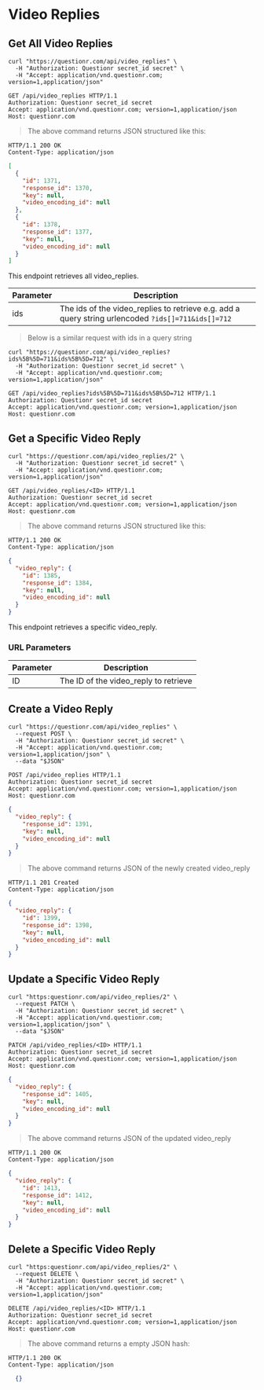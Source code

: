# Video Replies

## Get All Video Replies

```shell
curl "https://questionr.com/api/video_replies" \
  -H "Authorization: Questionr secret_id secret" \
  -H "Accept: application/vnd.questionr.com; version=1,application/json"
```

```http
GET /api/video_replies HTTP/1.1
Authorization: Questionr secret_id secret
Accept: application/vnd.questionr.com; version=1,application/json
Host: questionr.com
```

> The above command returns JSON structured like this:

```http
HTTP/1.1 200 OK
Content-Type: application/json
```
```json
[
  {
    "id": 1371,
    "response_id": 1370,
    "key": null,
    "video_encoding_id": null
  },
  {
    "id": 1378,
    "response_id": 1377,
    "key": null,
    "video_encoding_id": null
  }
]
```

This endpoint retrieves all video_replies.


Parameter | Description
--------- | -----------
ids | The ids of the video_replies to retrieve e.g. add a query string urlencoded `?ids[]=711&ids[]=712`

> Below is a similar request with ids in a query string

```shell
curl "https://questionr.com/api/video_replies?ids%5B%5D=711&ids%5B%5D=712" \
  -H "Authorization: Questionr secret_id secret" \
  -H "Accept: application/vnd.questionr.com; version=1,application/json"
```
```http
GET /api/video_replies?ids%5B%5D=711&ids%5B%5D=712 HTTP/1.1
Authorization: Questionr secret_id secret
Accept: application/vnd.questionr.com; version=1,application/json
Host: questionr.com
```

## Get a Specific Video Reply

```shell
curl "https://questionr.com/api/video_replies/2" \
  -H "Authorization: Questionr secret_id secret" \
  -H "Accept: application/vnd.questionr.com; version=1,application/json"
```

```http
GET /api/video_replies/<ID> HTTP/1.1
Authorization: Questionr secret_id secret
Accept: application/vnd.questionr.com; version=1,application/json
Host: questionr.com
```

> The above command returns JSON structured like this:

```http
HTTP/1.1 200 OK
Content-Type: application/json
```
```json
{
  "video_reply": {
    "id": 1385,
    "response_id": 1384,
    "key": null,
    "video_encoding_id": null
  }
}
```

This endpoint retrieves a specific video_reply.

### URL Parameters

Parameter | Description
--------- | -----------
ID | The ID of the video_reply to retrieve



## Create a Video Reply



```shell
curl "https://questionr.com/api/video_replies" \
  --request POST \
  -H "Authorization: Questionr secret_id secret" \
  -H "Accept: application/vnd.questionr.com; version=1,application/json" \
  --data "$JSON"
```

```http
POST /api/video_replies HTTP/1.1
Authorization: Questionr secret_id secret
Accept: application/vnd.questionr.com; version=1,application/json
Host: questionr.com
```
```json
{
  "video_reply": {
    "response_id": 1391,
    "key": null,
    "video_encoding_id": null
  }
}
```

> The above command returns JSON of the newly created video_reply

```http
HTTP/1.1 201 Created
Content-Type: application/json
```
```json
{
  "video_reply": {
    "id": 1399,
    "response_id": 1398,
    "key": null,
    "video_encoding_id": null
  }
}
```

## Update a Specific Video Reply



```shell
curl "https:questionr.com/api/video_replies/2" \
  --request PATCH \
  -H "Authorization: Questionr secret_id secret" \
  -H "Accept: application/vnd.questionr.com; version=1,application/json" \
  --data "$JSON"
```
```http
PATCH /api/video_replies/<ID> HTTP/1.1
Authorization: Questionr secret_id secret
Accept: application/vnd.questionr.com; version=1,application/json
Host: questionr.com
```
```json
{
  "video_reply": {
    "response_id": 1405,
    "key": null,
    "video_encoding_id": null
  }
}
```

> The above command returns JSON of the updated video_reply

```http
HTTP/1.1 200 OK
Content-Type: application/json
```
```json
{
  "video_reply": {
    "id": 1413,
    "response_id": 1412,
    "key": null,
    "video_encoding_id": null
  }
}
```


## Delete a Specific Video Reply



```shell
curl "https:questionr.com/api/video_replies/2" \
  --request DELETE \
  -H "Authorization: Questionr secret_id secret" \
  -H "Accept: application/vnd.questionr.com; version=1,application/json"
```

```http
DELETE /api/video_replies/<ID> HTTP/1.1
Authorization: Questionr secret_id secret
Accept: application/vnd.questionr.com; version=1,application/json
Host: questionr.com
```

> The above command returns a empty JSON hash:

```http
HTTP/1.1 200 OK
Content-Type: application/json
```
```json
  {}
```

